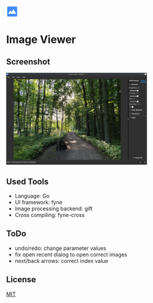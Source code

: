 <img src="ImageViewer/data/icon.png" width=32 height=32> 

# Image Viewer 

## Screenshot

<img src="screenshot.png" width=75% height=75%>

## Used Tools

- Language: Go
- UI framework: fyne
- Image processing backend: gift
- Cross compiling: fyne-cross

## ToDo

- undo/redo: change parameter values
- fix open recent dialog to open correct images
- next/back arrows: correct index value

## License

[MIT](LICENSE)

